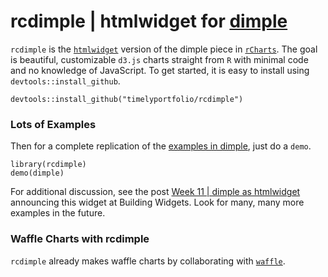 # rcdimple | htmlwidget for [dimple](http://dimplejs.org)

`rcdimple` is the [`htmlwidget`](http://htmlwidgets.org) version of the dimple piece in [`rCharts`](http://rcharts.io).  The goal is beautiful, customizable `d3.js` charts straight from `R` with minimal code and no knowledge of JavaScript.  To get started, it is easy to install using `devtools::install_github`.

```
devtools::install_github("timelyportfolio/rcdimple")
```

### Lots of Examples
Then for a complete replication of the [examples in dimple](http://dimplejs.org/examples_index.html), just do a `demo`.

```
library(rcdimple)
demo(dimple)
```

For additional discussion, see the post [Week 11 | dimple as htmlwidget](http://www.buildingwidgets.com/blog/2015/3/18/week-11-dimple-as-htmlwidget) announcing this widget at Building Widgets.  Look for many, many more examples in the future.

### Waffle Charts with rcdimple

`rcdimple` already makes waffle charts by collaborating with [`waffle`](https://github.com/hrbrmstr/waffle).

